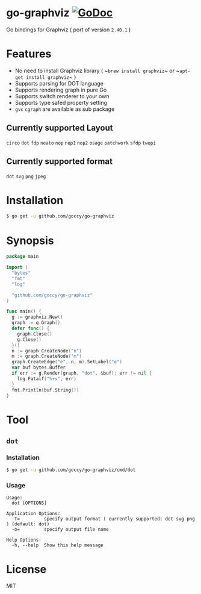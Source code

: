 # go-graphviz [![GoDoc](https://godoc.org/github.com/goccy/go-graphviz?status.svg)](https://godoc.org/github.com/goccy/go-graphviz)

Go bindings for Graphviz ( port of version `2.40.1` )

# Features

- No need to install Graphviz library ( ~`brew install graphviz`~ or ~`apt-get install graphviz`~ )
- Supports parsing for DOT language
- Supports rendering graph in pure Go
- Supports switch renderer to your own
- Supports type safed property setting
- `gvc` `cgraph` are available as sub package

## Currently supported Layout

`circo` `dot` `fdp` `neato` `nop` `nop1` `nop2` `osage` `patchwork` `sfdp` `twopi`

## Currently supported format

`dot` `svg` `png` `jpeg`

# Installation

```bash
$ go get -u github.com/goccy/go-graphviz
```

# Synopsis

```go
package main

import (
  "bytes"
  "fmt"
  "log"

  "github.com/goccy/go-graphviz"
)

func main() {
  g := graphviz.New()
  graph := g.Graph()
  defer func() {
    graph.Close()
    g.Close()
  }()
  n := graph.CreateNode("n")
  m := graph.CreateNode("m")
  graph.CreateEdge("e", n, m).SetLabel("e")
  var buf bytes.Buffer
  if err := g.Render(graph, "dot", &buf); err != nil {
    log.Fatalf("%+v", err)
  }
  fmt.Println(buf.String())
}
```

# Tool

## `dot`

### Installation

```bash
$ go get -u github.com/goccy/go-graphviz/cmd/dot
```

### Usage

```
Usage:
  dot [OPTIONS]

Application Options:
  -T=         specify output format ( currently supported: dot svg png ) (default: dot)
  -o=         specify output file name

Help Options:
  -h, --help  Show this help message
```

# License

MIT
